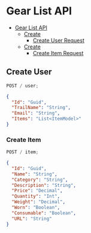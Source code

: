 # Gear List API

- [Gear List API](#gear-list-api)
  - [Create](#create-user)
    - [Create User Request](#create-user)
  - [Create](#create-item)
    - [Create Item Request](#create-item)

## Create User

```js
POST / user;
```

```json
{
  "Id": "Guid",
  "TrailName": "String",
  "Email": "String",
  "Items": "List<ItemModel>"
}
```

### Create Item

```js
POST / item;
```

```json
{
  "Id": "Guid",
  "Name": "String",
  "Category": "String",
  "Description": "String",
  "Price": "Decimal",
  "Quantity": "Int",
  "Weight": "Decimal",
  "Worn": "Boolean",
  "Consumable": "Boolean",
  "URL": "String"
}
```
